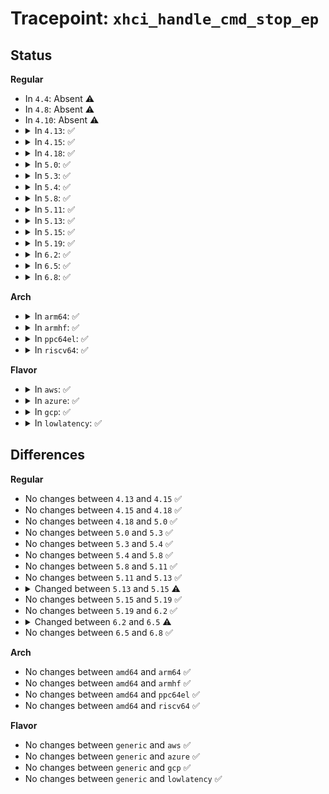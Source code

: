 # Tracepoint: <code>xhci_handle_cmd_stop_ep</code>

## Status
<b>Regular</b>
<ul>
<li>
In <code>4.4</code>: Absent ⚠️
</li>
<li>
In <code>4.8</code>: Absent ⚠️
</li>
<li>
In <code>4.10</code>: Absent ⚠️
</li>
<li>
<details>
<summary>In <code>4.13</code>: ✅</summary>

Event:

```c
struct trace_event_raw_xhci_log_ep_ctx {
    struct trace_entry ent;
    u32 info;
    u32 info2;
    u64 deq;
    u32 tx_info;
    char __data[0];
};
```
Function:

```c
void trace_event_raw_event_xhci_log_ep_ctx(void *__data, struct xhci_ep_ctx *ctx);
```
</details>
</li>
<li>
<details>
<summary>In <code>4.15</code>: ✅</summary>

Event:

```c
struct trace_event_raw_xhci_log_ep_ctx {
    struct trace_entry ent;
    u32 info;
    u32 info2;
    u64 deq;
    u32 tx_info;
    char __data[0];
};
```
Function:

```c
void trace_event_raw_event_xhci_log_ep_ctx(void *__data, struct xhci_ep_ctx *ctx);
```
</details>
</li>
<li>
<details>
<summary>In <code>4.18</code>: ✅</summary>

Event:

```c
struct trace_event_raw_xhci_log_ep_ctx {
    struct trace_entry ent;
    u32 info;
    u32 info2;
    u64 deq;
    u32 tx_info;
    char __data[0];
};
```
Function:

```c
void trace_event_raw_event_xhci_log_ep_ctx(void *__data, struct xhci_ep_ctx *ctx);
```
</details>
</li>
<li>
<details>
<summary>In <code>5.0</code>: ✅</summary>

Event:

```c
struct trace_event_raw_xhci_log_ep_ctx {
    struct trace_entry ent;
    u32 info;
    u32 info2;
    u64 deq;
    u32 tx_info;
    char __data[0];
};
```
Function:

```c
void trace_event_raw_event_xhci_log_ep_ctx(void *__data, struct xhci_ep_ctx *ctx);
```
</details>
</li>
<li>
<details>
<summary>In <code>5.3</code>: ✅</summary>

Event:

```c
struct trace_event_raw_xhci_log_ep_ctx {
    struct trace_entry ent;
    u32 info;
    u32 info2;
    u64 deq;
    u32 tx_info;
    char __data[0];
};
```
Function:

```c
void trace_event_raw_event_xhci_log_ep_ctx(void *__data, struct xhci_ep_ctx *ctx);
```
</details>
</li>
<li>
<details>
<summary>In <code>5.4</code>: ✅</summary>

Event:

```c
struct trace_event_raw_xhci_log_ep_ctx {
    struct trace_entry ent;
    u32 info;
    u32 info2;
    u64 deq;
    u32 tx_info;
    char __data[0];
};
```
Function:

```c
void trace_event_raw_event_xhci_log_ep_ctx(void *__data, struct xhci_ep_ctx *ctx);
```
</details>
</li>
<li>
<details>
<summary>In <code>5.8</code>: ✅</summary>

Event:

```c
struct trace_event_raw_xhci_log_ep_ctx {
    struct trace_entry ent;
    u32 info;
    u32 info2;
    u64 deq;
    u32 tx_info;
    char __data[0];
};
```
Function:

```c
void trace_event_raw_event_xhci_log_ep_ctx(void *__data, struct xhci_ep_ctx *ctx);
```
</details>
</li>
<li>
<details>
<summary>In <code>5.11</code>: ✅</summary>

Event:

```c
struct trace_event_raw_xhci_log_ep_ctx {
    struct trace_entry ent;
    u32 info;
    u32 info2;
    u64 deq;
    u32 tx_info;
    char __data[0];
};
```
Function:

```c
void trace_event_raw_event_xhci_log_ep_ctx(void *__data, struct xhci_ep_ctx *ctx);
```
</details>
</li>
<li>
<details>
<summary>In <code>5.13</code>: ✅</summary>

Event:

```c
struct trace_event_raw_xhci_log_ep_ctx {
    struct trace_entry ent;
    u32 info;
    u32 info2;
    u64 deq;
    u32 tx_info;
    char __data[0];
};
```
Function:

```c
void trace_event_raw_event_xhci_log_ep_ctx(void *__data, struct xhci_ep_ctx *ctx);
```
</details>
</li>
<li>
<details>
<summary>In <code>5.15</code>: ✅</summary>

Event:

```c
struct trace_event_raw_xhci_log_ep_ctx {
    struct trace_entry ent;
    u32 info;
    u32 info2;
    u64 deq;
    u32 tx_info;
    u32 __data_loc_str;
    char __data[0];
};
```
Function:

```c
void trace_event_raw_event_xhci_log_ep_ctx(void *__data, struct xhci_ep_ctx *ctx);
```
</details>
</li>
<li>
<details>
<summary>In <code>5.19</code>: ✅</summary>

Event:

```c
struct trace_event_raw_xhci_log_ep_ctx {
    struct trace_entry ent;
    u32 info;
    u32 info2;
    u64 deq;
    u32 tx_info;
    u32 __data_loc_str;
    char __data[0];
};
```
Function:

```c
void trace_event_raw_event_xhci_log_ep_ctx(void *__data, struct xhci_ep_ctx *ctx);
```
</details>
</li>
<li>
<details>
<summary>In <code>6.2</code>: ✅</summary>

Event:

```c
struct trace_event_raw_xhci_log_ep_ctx {
    struct trace_entry ent;
    u32 info;
    u32 info2;
    u64 deq;
    u32 tx_info;
    u32 __data_loc_str;
    char __data[0];
};
```
Function:

```c
void trace_event_raw_event_xhci_log_ep_ctx(void *__data, struct xhci_ep_ctx *ctx);
```
</details>
</li>
<li>
<details>
<summary>In <code>6.5</code>: ✅</summary>

Event:

```c
struct trace_event_raw_xhci_log_ep_ctx {
    struct trace_entry ent;
    u32 info;
    u32 info2;
    u64 deq;
    u32 tx_info;
    char __data[0];
};
```
Function:

```c
void trace_event_raw_event_xhci_log_ep_ctx(void *__data, struct xhci_ep_ctx *ctx);
```
</details>
</li>
<li>
<details>
<summary>In <code>6.8</code>: ✅</summary>

Event:

```c
struct trace_event_raw_xhci_log_ep_ctx {
    struct trace_entry ent;
    u32 info;
    u32 info2;
    u64 deq;
    u32 tx_info;
    char __data[0];
};
```
Function:

```c
void trace_event_raw_event_xhci_log_ep_ctx(void *__data, struct xhci_ep_ctx *ctx);
```
</details>
</li>
</ul>
<b>Arch</b>
<ul>
<li>
<details>
<summary>In <code>arm64</code>: ✅</summary>

Event:

```c
struct trace_event_raw_xhci_log_ep_ctx {
    struct trace_entry ent;
    u32 info;
    u32 info2;
    u64 deq;
    u32 tx_info;
    char __data[0];
};
```
Function:

```c
void trace_event_raw_event_xhci_log_ep_ctx(void *__data, struct xhci_ep_ctx *ctx);
```
</details>
</li>
<li>
<details>
<summary>In <code>armhf</code>: ✅</summary>

Event:

```c
struct trace_event_raw_xhci_log_ep_ctx {
    struct trace_entry ent;
    u32 info;
    u32 info2;
    u64 deq;
    u32 tx_info;
    char __data[0];
};
```
Function:

```c
void trace_event_raw_event_xhci_log_ep_ctx(void *__data, struct xhci_ep_ctx *ctx);
```
</details>
</li>
<li>
<details>
<summary>In <code>ppc64el</code>: ✅</summary>

Event:

```c
struct trace_event_raw_xhci_log_ep_ctx {
    struct trace_entry ent;
    u32 info;
    u32 info2;
    u64 deq;
    u32 tx_info;
    char __data[0];
};
```
Function:

```c
void trace_event_raw_event_xhci_log_ep_ctx(void *__data, struct xhci_ep_ctx *ctx);
```
</details>
</li>
<li>
<details>
<summary>In <code>riscv64</code>: ✅</summary>

Event:

```c
struct trace_event_raw_xhci_log_ep_ctx {
    struct trace_entry ent;
    u32 info;
    u32 info2;
    u64 deq;
    u32 tx_info;
    char __data[0];
};
```
Function:

```c
void trace_event_raw_event_xhci_log_ep_ctx(void *__data, struct xhci_ep_ctx *ctx);
```
</details>
</li>
</ul>
<b>Flavor</b>
<ul>
<li>
<details>
<summary>In <code>aws</code>: ✅</summary>

Event:

```c
struct trace_event_raw_xhci_log_ep_ctx {
    struct trace_entry ent;
    u32 info;
    u32 info2;
    u64 deq;
    u32 tx_info;
    char __data[0];
};
```
Function:

```c
void trace_event_raw_event_xhci_log_ep_ctx(void *__data, struct xhci_ep_ctx *ctx);
```
</details>
</li>
<li>
<details>
<summary>In <code>azure</code>: ✅</summary>

Event:

```c
struct trace_event_raw_xhci_log_ep_ctx {
    struct trace_entry ent;
    u32 info;
    u32 info2;
    u64 deq;
    u32 tx_info;
    char __data[0];
};
```
Function:

```c
void trace_event_raw_event_xhci_log_ep_ctx(void *__data, struct xhci_ep_ctx *ctx);
```
</details>
</li>
<li>
<details>
<summary>In <code>gcp</code>: ✅</summary>

Event:

```c
struct trace_event_raw_xhci_log_ep_ctx {
    struct trace_entry ent;
    u32 info;
    u32 info2;
    u64 deq;
    u32 tx_info;
    char __data[0];
};
```
Function:

```c
void trace_event_raw_event_xhci_log_ep_ctx(void *__data, struct xhci_ep_ctx *ctx);
```
</details>
</li>
<li>
<details>
<summary>In <code>lowlatency</code>: ✅</summary>

Event:

```c
struct trace_event_raw_xhci_log_ep_ctx {
    struct trace_entry ent;
    u32 info;
    u32 info2;
    u64 deq;
    u32 tx_info;
    char __data[0];
};
```
Function:

```c
void trace_event_raw_event_xhci_log_ep_ctx(void *__data, struct xhci_ep_ctx *ctx);
```
</details>
</li>
</ul>

## Differences
<b>Regular</b>
<ul>
<li>
No changes between <code>4.13</code> and <code>4.15</code> ✅
</li>
<li>
No changes between <code>4.15</code> and <code>4.18</code> ✅
</li>
<li>
No changes between <code>4.18</code> and <code>5.0</code> ✅
</li>
<li>
No changes between <code>5.0</code> and <code>5.3</code> ✅
</li>
<li>
No changes between <code>5.3</code> and <code>5.4</code> ✅
</li>
<li>
No changes between <code>5.4</code> and <code>5.8</code> ✅
</li>
<li>
No changes between <code>5.8</code> and <code>5.11</code> ✅
</li>
<li>
No changes between <code>5.11</code> and <code>5.13</code> ✅
</li>
<li>
<details>
<summary>Changed between <code>5.13</code> and <code>5.15</code> ⚠️</summary>
<ul>
<li>
<b>Event changed. </b>
</li>
<li>
<b>Field added. </b>
<code>u32 __data_loc_str</code>
</li>
</ul>
</details>
</li>
<li>
No changes between <code>5.15</code> and <code>5.19</code> ✅
</li>
<li>
No changes between <code>5.19</code> and <code>6.2</code> ✅
</li>
<li>
<details>
<summary>Changed between <code>6.2</code> and <code>6.5</code> ⚠️</summary>
<ul>
<li>
<b>Event changed. </b>
</li>
<li>
<b>Field removed. </b>
<code>u32 __data_loc_str</code>
</li>
</ul>
</details>
</li>
<li>
No changes between <code>6.5</code> and <code>6.8</code> ✅
</li>
</ul>
<b>Arch</b>
<ul>
<li>
No changes between <code>amd64</code> and <code>arm64</code> ✅
</li>
<li>
No changes between <code>amd64</code> and <code>armhf</code> ✅
</li>
<li>
No changes between <code>amd64</code> and <code>ppc64el</code> ✅
</li>
<li>
No changes between <code>amd64</code> and <code>riscv64</code> ✅
</li>
</ul>
<b>Flavor</b>
<ul>
<li>
No changes between <code>generic</code> and <code>aws</code> ✅
</li>
<li>
No changes between <code>generic</code> and <code>azure</code> ✅
</li>
<li>
No changes between <code>generic</code> and <code>gcp</code> ✅
</li>
<li>
No changes between <code>generic</code> and <code>lowlatency</code> ✅
</li>
</ul>
